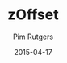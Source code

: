 ---
layout: plugin
id: zoffset
title: zOffset
description: Add zOffset value that will be added to the print each time a print starts.
author: Pim Rutgers
license: AGPLv3
archive: https://github.com/Booli/OctoPrint-zOffset/archive/master.zip
homepage: https://github.com/Booli/OctoPrint-zOffset
source: https://github.com/Booli/OctoPrint-zOffset
date: 2015-04-17
---